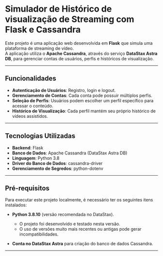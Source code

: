 # Simulador de Histórico de visualização de Streaming com Flask e Cassandra

Este projeto é uma aplicação web desenvolvida em **Flask** que simula uma plataforma de streaming de vídeo.  
A aplicação utiliza o **Apache Cassandra**, através do serviço **DataStax Astra DB**, para gerenciar contas de usuários, perfis e históricos de visualização.

---

## Funcionalidades

- **Autenticação de Usuários**: Registro, login e logout.  
- **Gerenciamento de Contas**: Cada conta pode possuir múltiplos perfis.  
- **Seleção de Perfis**: Usuários podem escolher um perfil específico para acessar o conteúdo.  
- **Histórico de Visualização**: Cada perfil mantém seu próprio histórico de vídeos assistidos.  

---

## Tecnologias Utilizadas

- **Backend**: Flask  
- **Banco de Dados**: Apache Cassandra (DataStax Astra DB)  
- **Linguagem**: Python 3.8
- **Driver do Banco de Dados**: cassandra-driver  
- **Gerenciamento de Segredos**: python-dotenv  

---

## Pré-requisitos

Para executar este projeto localmente, é necessário ter os seguintes itens instalados:

- **Python 3.8.10** (versão recomendada no DataStax).  
  - O projeto foi desenvolvido e testado nesta versão.  
  - O uso de versões muito mais recentes ou antigas pode gerar incompatibilidades.  

- **Conta no DataStax Astra** para criação do banco de dados Cassandra.  

---
